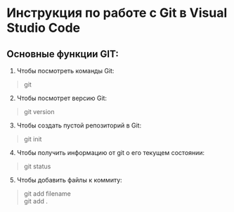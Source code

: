 # Инструкция по работе с Git в Visual Studio Code

## Основные функции GIT:

1. Чтобы посмотреть команды Git:
> git

2. Чтобы посмотрет версию Git:
> git version

3. Чтобы создать пустой репозиторий в Git:
> git init  

4. Чтобы получить информацию от git о его текущем состоянии:
> git status

5. Чтобы добавить файлы к коммиту:
> git add filename  
> git add .
